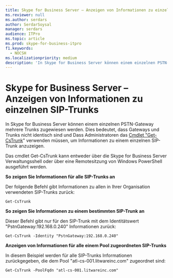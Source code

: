 ```yaml
---
title: Skype for Business Server – Anzeigen von Informationen zu einzelnen SIP-Trunks
ms.reviewer: null
ms.author: serdars
author: SerdarSoysal
manager: serdars
audience: ITPro
ms.topic: article
ms.prod: skype-for-business-itpro
f1.keywords:
  - NOCSH
ms.localizationpriority: medium
description: 'In Skype for Business Server können einem einzelnen PSTN-Gateway mehrere Trunks zugewiesen werden. Gateways und Trunks sind nicht identisch, und Administratoren müssen das Cmdlet Get-CsTrunk verwenden, um Informationen zu einem einzelnen SIP-Trunk anzuzeigen.'
---
```


# <a name="skype-for-business-server---view-information-about-individual-sip-trunks"></a>Skype for Business Server – Anzeigen von Informationen zu einzelnen SIP-Trunks

In Skype for Business Server können einem einzelnen PSTN-Gateway mehrere Trunks zugewiesen werden. Dies bedeutet, dass Gateways und Trunks nicht identisch sind und Dass Administratoren das [Cmdlet "Get-CsTrunk](/powershell/module/skype/Get-CsTrunk)" verwenden müssen, um Informationen zu einem einzelnen SIP-Trunk anzuzeigen.

Das cmdlet Get-CsTrunk kann entweder über die Skype for Business Server Verwaltungsshell oder über eine Remotesitzung von Windows PowerShell ausgeführt werden.

**So zeigen Sie Informationen für alle SIP-Trunks an**

Der folgende Befehl gibt Informationen zu allen in Ihrer Organisation verwendeten SIP-Trunks zurück:

`Get-CsTrunk`

**So zeigen Sie Informationen zu einem bestimmten SIP-Trunk an**

Dieser Befehl gibt nur für den SIP-Trunk mit dem Identitätswert "PstnGateway:192.168.0.240" Informationen zurück:

`Get-CsTrunk -Identity "PstnGateway:192.168.0.240"`

**Anzeigen von Informationen für alle einem Pool zugeordneten SIP-Trunks**

In diesem Beispiel werden für alle SIP-Trunks Informationen zurückgegeben, die dem Pool "atl-cs-001.litwareinc.com" zugeordnet sind:

`Get-CsTrunk -PoolFqdn "atl-cs-001.litwareinc.com"`
